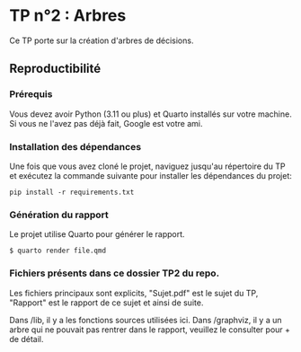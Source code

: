 # TP n°2 : Arbres

Ce TP porte sur la création d'arbres de décisions.

## Reproductibilité

### Prérequis

Vous devez avoir Python (3.11 ou plus) et Quarto installés sur votre machine. Si vous ne l'avez pas déjà fait, Google est votre ami.

### Installation des dépendances

Une fois que vous avez cloné le projet, naviguez jusqu'au répertoire du TP et exécutez la commande suivante pour installer les dépendances du projet:

```
pip install -r requirements.txt
```

### Génération du rapport

Le projet utilise Quarto pour générer le rapport.

```
$ quarto render file.qmd
```

### Fichiers présents dans ce dossier TP2 du repo.

Les fichiers principaux sont explicits, "Sujet.pdf" est le sujet du TP, "Rapport" est le rapport de ce sujet et ainsi de suite.

Dans /lib, il y a les fonctions sources utilisées ici.
Dans /graphviz, il y a un arbre qui ne pouvait pas rentrer dans le rapport, veuillez le consulter pour + de détail.
